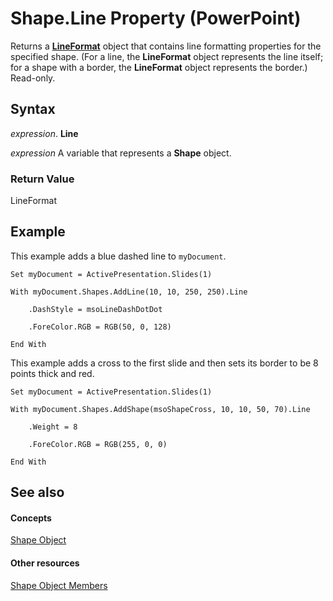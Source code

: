 
# Shape.Line Property (PowerPoint)

Returns a  **[LineFormat](11c955d5-bbda-d99f-cec9-fc6187450a12.md)** object that contains line formatting properties for the specified shape. (For a line, the **LineFormat** object represents the line itself; for a shape with a border, the **LineFormat** object represents the border.) Read-only.


## Syntax

 _expression_. **Line**

 _expression_ A variable that represents a **Shape** object.


### Return Value

LineFormat


## Example

This example adds a blue dashed line to  `myDocument`.


```
Set myDocument = ActivePresentation.Slides(1)

With myDocument.Shapes.AddLine(10, 10, 250, 250).Line

    .DashStyle = msoLineDashDotDot

    .ForeColor.RGB = RGB(50, 0, 128)

End With
```

This example adds a cross to the first slide and then sets its border to be 8 points thick and red.




```
Set myDocument = ActivePresentation.Slides(1)

With myDocument.Shapes.AddShape(msoShapeCross, 10, 10, 50, 70).Line

    .Weight = 8

    .ForeColor.RGB = RGB(255, 0, 0)

End With
```


## See also


#### Concepts


[Shape Object](1da93849-99e0-827e-ced3-c6cf7f8569f3.md)
#### Other resources


[Shape Object Members](e371c375-c16a-33ef-32b7-6dcb99d3d128.md)
